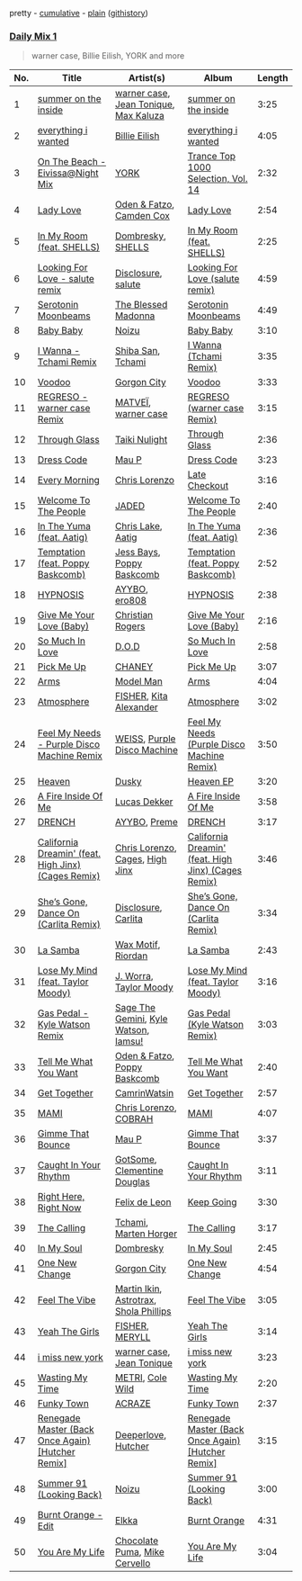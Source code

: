 pretty - [cumulative](/playlists/cumulative/Daily%20Mix%201.md) - [plain](/playlists/plain/37i9dQZF1E381TIGlTphwu) ([githistory](https://github.githistory.xyz/vitokorn/spotify-playlist-archive/blob/master/playlists/plain/37i9dQZF1E381TIGlTphwu))
### [Daily Mix 1](https://open.spotify.com/playlist/37i9dQZF1E381TIGlTphwu)

> warner case, Billie Eilish, YORK and more

| No. | Title | Artist(s) | Album | Length |
|---|---|---|---|---|
| 1 | [summer on the inside](https://open.spotify.com/track/21ksz0flcMgWIbERkkpRND) | [warner case](https://open.spotify.com/artist/106OuakzOxxbXTuigEEf01), [Jean Tonique](https://open.spotify.com/artist/6BVLQfvzlvlNZ43WjbFgbI), [Max Kaluza](https://open.spotify.com/artist/6lNLgymfWudNsbC0Vio7Qi) | [summer on the inside](https://open.spotify.com/album/3Wl4tQlkhwDKdfZn6K0SgD) | 3:25 |
| 2 | [everything i wanted](https://open.spotify.com/track/3ZCTVFBt2Brf31RLEnCkWJ) | [Billie Eilish](https://open.spotify.com/artist/6qqNVTkY8uBg9cP3Jd7DAH) | [everything i wanted](https://open.spotify.com/album/4i3rAwPw7Ln2YrKDusaWyT) | 4:05 |
| 3 | [On The Beach - Eivissa@Night Mix](https://open.spotify.com/track/2udOabHNVg7uuSRFAzpedl) | [YORK](https://open.spotify.com/artist/20L5MecnuNujUE6imrfK0Q) | [Trance Top 1000 Selection, Vol. 14](https://open.spotify.com/album/34wp2sAGdiPLYxxRWdC2Bd) | 2:32 |
| 4 | [Lady Love](https://open.spotify.com/track/3ACTBfO2gL0RY2a3Eb5kY5) | [Oden & Fatzo](https://open.spotify.com/artist/2YEnrpAWWaNRFumgde1lLH), [Camden Cox](https://open.spotify.com/artist/5mNpMP01Co4vXZ3U0fWP3C) | [Lady Love](https://open.spotify.com/album/6XGxAqDf3339vdyvHKuUhh) | 2:54 |
| 5 | [In My Room (feat. SHELLS)](https://open.spotify.com/track/1P5MpILPf5pgEmsZzqEVoy) | [Dombresky](https://open.spotify.com/artist/2GVtgxcx7jg5xVCZsIHSGN), [SHELLS](https://open.spotify.com/artist/1ZwuShKjJItDJez0aDCsxN) | [In My Room (feat. SHELLS)](https://open.spotify.com/album/7E4VRFdU8aKvZ7qVY8ekrM) | 2:25 |
| 6 | [Looking For Love - salute remix](https://open.spotify.com/track/3pbaa7YbnJLNif8TOONI9t) | [Disclosure](https://open.spotify.com/artist/6nS5roXSAGhTGr34W6n7Et), [salute](https://open.spotify.com/artist/1np8xozf7ATJZDi9JX8Dx5) | [Looking For Love (salute remix)](https://open.spotify.com/album/550Hl0NNiWdFJcIqaMGWuT) | 4:59 |
| 7 | [Serotonin Moonbeams](https://open.spotify.com/track/0hJfuyUwtEYMlGgvr3nzz9) | [The Blessed Madonna](https://open.spotify.com/artist/4TvhRzxIL1le2PWCeUqxQw) | [Serotonin Moonbeams](https://open.spotify.com/album/1UTc8WInycl4tVgJ1yODaO) | 4:49 |
| 8 | [Baby Baby](https://open.spotify.com/track/2fMtXRKJDPtT8Xs4EJkBQh) | [Noizu](https://open.spotify.com/artist/3VRyybsQu0MDG0F2LBxnv7) | [Baby Baby](https://open.spotify.com/album/6qvNPB4vRSs5TnBR9qJqWN) | 3:10 |
| 9 | [I Wanna - Tchami Remix](https://open.spotify.com/track/4eQiN1WgQ3Q8X7MF2okSTo) | [Shiba San](https://open.spotify.com/artist/7Hr9bE0u9Rl5n6QahVNRnc), [Tchami](https://open.spotify.com/artist/1KpCi9BOfviCVhmpI4G2sY) | [I Wanna (Tchami Remix)](https://open.spotify.com/album/2fOLNCoJ05kE14n4bXGDXr) | 3:35 |
| 10 | [Voodoo](https://open.spotify.com/track/3JsH3qnwhYGs20PBMsCgNx) | [Gorgon City](https://open.spotify.com/artist/4VNQWV2y1E97Eqo2D5UTjx) | [Voodoo](https://open.spotify.com/album/32JzuMXyPDs6ihDnRGh8vy) | 3:33 |
| 11 | [REGRESO - warner case Remix](https://open.spotify.com/track/3U7ZzaQjslHlHybw9jXQI8) | [MATVEÏ](https://open.spotify.com/artist/2c8JocB8eI6cCGaF5xGoT1), [warner case](https://open.spotify.com/artist/106OuakzOxxbXTuigEEf01) | [REGRESO (warner case Remix)](https://open.spotify.com/album/1sM6L8knIz2qufXE6wi9TD) | 3:15 |
| 12 | [Through Glass](https://open.spotify.com/track/3qLLNBpWO3XMmlpMc5bS0q) | [Taiki Nulight](https://open.spotify.com/artist/4QWmN97HRZya55JvxN3I5a) | [Through Glass](https://open.spotify.com/album/0QH4YhUBBWafr0G0ZTu6Gf) | 2:36 |
| 13 | [Dress Code](https://open.spotify.com/track/0rK3a7tLRVgJBoc2DP3tIX) | [Mau P](https://open.spotify.com/artist/0w1sbtZVQoK6GzV4A4OkCv) | [Dress Code](https://open.spotify.com/album/4LvkMrD1HDDOzWHRS7GKE1) | 3:23 |
| 14 | [Every Morning](https://open.spotify.com/track/64vBCC1lpjEnF10CkDiDhv) | [Chris Lorenzo](https://open.spotify.com/artist/7tm9Tuc70geXOOyKhtZHIj) | [Late Checkout](https://open.spotify.com/album/7EKYXT614EhSh5jLDUdFAj) | 3:16 |
| 15 | [Welcome To The People](https://open.spotify.com/track/4O3APpGNhOldqDsPF8IaS5) | [JADED](https://open.spotify.com/artist/6tCJN1fQNdFCEaOa8Da9Wf) | [Welcome To The People](https://open.spotify.com/album/7HZzmPZE3gKxhzVaIJ11KF) | 2:40 |
| 16 | [In The Yuma (feat. Aatig)](https://open.spotify.com/track/2e2yKavdT6WQzzMHwNtPFa) | [Chris Lake](https://open.spotify.com/artist/5Igpc9iLZ3YGtKeYfSrrOE), [Aatig](https://open.spotify.com/artist/21OabQwzpxuFNxp7p781Ao) | [In The Yuma (feat. Aatig)](https://open.spotify.com/album/0JjZ7kWBexlcQJMCpZ2MZF) | 2:36 |
| 17 | [Temptation (feat. Poppy Baskcomb)](https://open.spotify.com/track/3fvsxmytTns1ApIWBqfANZ) | [Jess Bays](https://open.spotify.com/artist/5xEJ7FQOtIUMLdnKyZrvPB), [Poppy Baskcomb](https://open.spotify.com/artist/4STmXOXUF3UieHU46NWLVt) | [Temptation (feat. Poppy Baskcomb)](https://open.spotify.com/album/30K7gYPhkqCeQJ25C0GvXE) | 2:52 |
| 18 | [HYPNOSIS](https://open.spotify.com/track/5KFasflYKU9VnMTthjNXNv) | [AYYBO](https://open.spotify.com/artist/0YVquC9RaJLYFNmlJFzkTV), [ero808](https://open.spotify.com/artist/6x9CKUBQ96VjXxKgGE5hIw) | [HYPNOSIS](https://open.spotify.com/album/1qX7rxvNkyezQbbFMUCfXi) | 2:38 |
| 19 | [Give Me Your Love (Baby)](https://open.spotify.com/track/4F1Rn7hLL2m5l66NYzzb4H) | [Christian Rogers](https://open.spotify.com/artist/1u3pcQukI3TVcrs8YuhGIE) | [Give Me Your Love (Baby)](https://open.spotify.com/album/3wDJ4kUp6DqTWo75eofx6U) | 2:16 |
| 20 | [So Much In Love](https://open.spotify.com/track/7DnI3ktF2vcmzKuCCKseQL) | [D.O.D](https://open.spotify.com/artist/0Cs47vvRsPgEfliBU9KDiB) | [So Much In Love](https://open.spotify.com/album/7p0hUdHwZw2lN8PtRkVeiX) | 2:58 |
| 21 | [Pick Me Up](https://open.spotify.com/track/5AEy1FpWJXqtwVOelRlZT1) | [CHANEY](https://open.spotify.com/artist/2dUjApyXX9UqIsFGzoHyhX) | [Pick Me Up](https://open.spotify.com/album/6H3AVcVfae5TGgYmCVQnts) | 3:07 |
| 22 | [Arms](https://open.spotify.com/track/4NSe5EhRScbUpixWwojp7o) | [Model Man](https://open.spotify.com/artist/2T5NLCuN31j79zbxZ2XCSA) | [Arms](https://open.spotify.com/album/3tIcgx98A4fcBEwvIoH7EQ) | 4:04 |
| 23 | [Atmosphere](https://open.spotify.com/track/0yfJlRyn9VEZfonQUIPdkr) | [FISHER](https://open.spotify.com/artist/1VJ0briNOlXRtJUAzoUJdt), [Kita Alexander](https://open.spotify.com/artist/3CGuwWgoCYSO5Z72H5G2Ec) | [Atmosphere](https://open.spotify.com/album/0HJyrlWLM8NLuxsjbvLejV) | 3:02 |
| 24 | [Feel My Needs - Purple Disco Machine Remix](https://open.spotify.com/track/3RiRFyvasDtAv8n0AQUKFG) | [WEISS](https://open.spotify.com/artist/0FBRY66KVaAiddGVefikLB), [Purple Disco Machine](https://open.spotify.com/artist/2WBJQGf1bT1kxuoqziH5g4) | [Feel My Needs (Purple Disco Machine Remix)](https://open.spotify.com/album/6mNS1Ud3X58uDBksuGAlAQ) | 3:50 |
| 25 | [Heaven](https://open.spotify.com/track/4wJ6GzWqWebaKHXrKot0ju) | [Dusky](https://open.spotify.com/artist/5gqoUf9vKKv96b1c0GBKwu) | [Heaven EP](https://open.spotify.com/album/4qs2ZCcVu7eeKc82fqFsEr) | 3:20 |
| 26 | [A Fire Inside Of Me](https://open.spotify.com/track/3N5JcXOMWU0J1lZcJrAVms) | [Lucas Dekker](https://open.spotify.com/artist/2FppznzSJ4gkN86gxuNeIF) | [A Fire Inside Of Me](https://open.spotify.com/album/5HH7aYCowVuzif3gYObhbu) | 3:58 |
| 27 | [DRENCH](https://open.spotify.com/track/6hEpkJRBkYwTpUe8D4uKgW) | [AYYBO](https://open.spotify.com/artist/0YVquC9RaJLYFNmlJFzkTV), [Preme](https://open.spotify.com/artist/0bdJZl7TDeiymDYzMJnVh2) | [DRENCH](https://open.spotify.com/album/2i8ecQjFpCCw6b6e8fHT2H) | 3:17 |
| 28 | [California Dreamin' (feat. High Jinx) (Cages Remix)](https://open.spotify.com/track/22IHvYGLzNZe0w69ereC9D) | [Chris Lorenzo](https://open.spotify.com/artist/7tm9Tuc70geXOOyKhtZHIj), [Cages](https://open.spotify.com/artist/1Ck15KzRcbdOiyLRvw13QJ), [High Jinx](https://open.spotify.com/artist/0XFmkmsCbCoR7wlqaZdt64) | [California Dreamin' (feat. High Jinx) (Cages Remix)](https://open.spotify.com/album/19HcSzyoG99PtJE2Hdla3F) | 3:46 |
| 29 | [She’s Gone, Dance On (Carlita Remix)](https://open.spotify.com/track/5GFXl6uAUANwLkTeZmyr2R) | [Disclosure](https://open.spotify.com/artist/6nS5roXSAGhTGr34W6n7Et), [Carlita](https://open.spotify.com/artist/1GVbOnrND8b3eh2JZ4opw8) | [She’s Gone, Dance On (Carlita Remix)](https://open.spotify.com/album/3SrOkzgu1SmZ8CiChMbKSt) | 3:34 |
| 30 | [La Samba](https://open.spotify.com/track/6N8VWb3F4GPP3pwj1jaDNU) | [Wax Motif](https://open.spotify.com/artist/7zm3aSdmGiOkTt0aZFSO8R), [Riordan](https://open.spotify.com/artist/68rU1sdZ0HjxjEC5YnSmao) | [La Samba](https://open.spotify.com/album/2JurI8lOhpvZZQFwrNu4rH) | 2:43 |
| 31 | [Lose My Mind (feat. Taylor Moody)](https://open.spotify.com/track/4lYCwQD1GjKmk7MpKSd5d9) | [J. Worra](https://open.spotify.com/artist/4q0N3EI67tVnAeeaXbNQIj), [Taylor Moody](https://open.spotify.com/artist/5v3YOQbNImkHr0cj7biBWW) | [Lose My Mind (feat. Taylor Moody)](https://open.spotify.com/album/1HUEA3Mdj0BqPrQZ49zOTm) | 3:16 |
| 32 | [Gas Pedal - Kyle Watson Remix](https://open.spotify.com/track/7gGF9H8WevuEJWe6QoMhJl) | [Sage The Gemini](https://open.spotify.com/artist/6d47Z08T4snK50HgTEHo5Z), [Kyle Watson](https://open.spotify.com/artist/7LJSAfWhO7jhjnewy6pKyZ), [Iamsu!](https://open.spotify.com/artist/2ZavqCJe7uqkRpISes0NFi) | [Gas Pedal (Kyle Watson Remix)](https://open.spotify.com/album/6FlRWTqRzIsZNZdERYLlhg) | 3:03 |
| 33 | [Tell Me What You Want](https://open.spotify.com/track/6MRUQNjaUud1TiFBRV8HNq) | [Oden & Fatzo](https://open.spotify.com/artist/2YEnrpAWWaNRFumgde1lLH), [Poppy Baskcomb](https://open.spotify.com/artist/4STmXOXUF3UieHU46NWLVt) | [Tell Me What You Want](https://open.spotify.com/album/4rd5c66hQdMosQrB7O7zHi) | 2:40 |
| 34 | [Get Together](https://open.spotify.com/track/52BAGxwds3zvncWQHruDXs) | [CamrinWatsin](https://open.spotify.com/artist/20rKUmFZsfv9GBXiv6R9d6) | [Get Together](https://open.spotify.com/album/013DBptPbcI2DxrLwfxTpF) | 2:57 |
| 35 | [MAMI](https://open.spotify.com/track/6JjSoJ2laV4ZbKNb9nybvh) | [Chris Lorenzo](https://open.spotify.com/artist/7tm9Tuc70geXOOyKhtZHIj), [COBRAH](https://open.spotify.com/artist/1AHswQqsDNmu1xaE8KpBne) | [MAMI](https://open.spotify.com/album/6fdfCmP6hJg0gqFobszTYB) | 4:07 |
| 36 | [Gimme That Bounce](https://open.spotify.com/track/0l7cfP9dZBrkkNkR7NXnQO) | [Mau P](https://open.spotify.com/artist/0w1sbtZVQoK6GzV4A4OkCv) | [Gimme That Bounce](https://open.spotify.com/album/7rpTAE8nqnoD98lnhpq2Ei) | 3:37 |
| 37 | [Caught In Your Rhythm](https://open.spotify.com/track/2UjMBCiA9gdDoSguLxrbBP) | [GotSome](https://open.spotify.com/artist/5eALE6GKSAiBNMyqpsqoeX), [Clementine Douglas](https://open.spotify.com/artist/4DWuml4Jf6K81b5rAPwMb6) | [Caught In Your Rhythm](https://open.spotify.com/album/5DksuDz9GUGMV5vOmMBo7U) | 3:11 |
| 38 | [Right Here, Right Now](https://open.spotify.com/track/7txiGikBWLUrTVBbHMONmw) | [Felix de Leon](https://open.spotify.com/artist/2fT4vFf7hyfIsbpnZKqXEO) | [Keep Going](https://open.spotify.com/album/54kIIKwikA1dQseZxQnSIZ) | 3:30 |
| 39 | [The Calling](https://open.spotify.com/track/4ANmPUsA3LAvOSP8xen6Vt) | [Tchami](https://open.spotify.com/artist/1KpCi9BOfviCVhmpI4G2sY), [Marten Horger](https://open.spotify.com/artist/5TGUXQza7oM9ubKNvUD2sx) | [The Calling](https://open.spotify.com/album/0Zq4pT3WEPhlGjaerScLLY) | 3:17 |
| 40 | [In My Soul](https://open.spotify.com/track/0DkWdu3IQVFzNxVqLC6iKC) | [Dombresky](https://open.spotify.com/artist/2GVtgxcx7jg5xVCZsIHSGN) | [In My Soul](https://open.spotify.com/album/1eDkTJGusL0TYZEzxH4vbb) | 2:45 |
| 41 | [One New Change](https://open.spotify.com/track/7bjxZNe02r6XodrKONHGMC) | [Gorgon City](https://open.spotify.com/artist/4VNQWV2y1E97Eqo2D5UTjx) | [One New Change](https://open.spotify.com/album/5vzdtotzfVdbgrOFFEBj6O) | 4:54 |
| 42 | [Feel The Vibe](https://open.spotify.com/track/12RAnp0xkdW22UGfgejElE) | [Martin Ikin](https://open.spotify.com/artist/7DhdJhd6DrxeJlUajwttd1), [Astrotrax](https://open.spotify.com/artist/0a2I09UQdWzcaUNwdjSjuc), [Shola Phillips](https://open.spotify.com/artist/28sPI1wCY2agHaLPz2Y5O3) | [Feel The Vibe](https://open.spotify.com/album/4jsHIqSscZmgLYIet5ikbm) | 3:05 |
| 43 | [Yeah The Girls](https://open.spotify.com/track/1ZPIAYtvvyABpEVj6l2YK2) | [FISHER](https://open.spotify.com/artist/1VJ0briNOlXRtJUAzoUJdt), [MERYLL](https://open.spotify.com/artist/4pqY01dGuzojomnVCXYbXC) | [Yeah The Girls](https://open.spotify.com/album/1hORN42YAkaq1a67CGyciN) | 3:14 |
| 44 | [i miss new york](https://open.spotify.com/track/1BbrIpVnqNzTJqBBYvfgkY) | [warner case](https://open.spotify.com/artist/106OuakzOxxbXTuigEEf01), [Jean Tonique](https://open.spotify.com/artist/6BVLQfvzlvlNZ43WjbFgbI) | [i miss new york](https://open.spotify.com/album/00UsuOsS3TvApV8OH4ba6P) | 3:23 |
| 45 | [Wasting My Time](https://open.spotify.com/track/3xvxd8kLvjYkuETDOOsbLM) | [METRI](https://open.spotify.com/artist/7lTxr97GMt8de87YqV2xqE), [Cole Wild](https://open.spotify.com/artist/1WlIY1xhXS6OMIK5d1ZZDm) | [Wasting My Time](https://open.spotify.com/album/3uH3TNUo9vWbZujOHDy6Hk) | 2:20 |
| 46 | [Funky Town](https://open.spotify.com/track/1fKnpml7V0VImOFQA7XXyj) | [ACRAZE](https://open.spotify.com/artist/4pnp4w9g30yLfVIAFnZMRd) | [Funky Town](https://open.spotify.com/album/5ldRVOFCuprIDO4hdo9hSn) | 2:37 |
| 47 | [Renegade Master (Back Once Again) [Hutcher Remix]](https://open.spotify.com/track/7oNVwDPwKsWDJ72WnFUAXV) | [Deeperlove](https://open.spotify.com/artist/2NJXWjY61CLRVARkqDJeRm), [Hutcher](https://open.spotify.com/artist/2nwnPxZXwF9Mfaik9pQNXI) | [Renegade Master (Back Once Again) [Hutcher Remix]](https://open.spotify.com/album/2qXpF7Sbya02mJGpSi6k2K) | 3:15 |
| 48 | [Summer 91 (Looking Back)](https://open.spotify.com/track/4FEcEwbE2vsqhxbTPtiNTL) | [Noizu](https://open.spotify.com/artist/3VRyybsQu0MDG0F2LBxnv7) | [Summer 91 (Looking Back)](https://open.spotify.com/album/4QCh5emLRWuIg8CUzprNXm) | 3:00 |
| 49 | [Burnt Orange - Edit](https://open.spotify.com/track/1O73n53LZxJNLeGdhwChtt) | [Elkka](https://open.spotify.com/artist/5Ly0z60jjgsY4rkmjRFtPS) | [Burnt Orange](https://open.spotify.com/album/3krmis8XpyRrEGKQ4LXRf4) | 4:31 |
| 50 | [You Are My Life](https://open.spotify.com/track/51ecx8vfBmfo9maBzKDBfa) | [Chocolate Puma](https://open.spotify.com/artist/5Aw0IGM5JS3FuTgtRsDWGA), [Mike Cervello](https://open.spotify.com/artist/4zYX8Aa744hQ5O2hpAYQI3) | [You Are My Life](https://open.spotify.com/album/4XdIx8D65ziUGCnmV4jl1W) | 3:04 |
